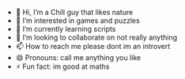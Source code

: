 - 👋 Hi, I’m a Chill guy that likes nature
- 👀 I’m interested in games and puzzles
- 🌱 I’m currently learning scripts
- 💞️ I’m looking to collaborate on not really anything
- 📫 How to reach me please dont im an introvert
- 😄 Pronouns: call me anything you like
- ⚡ Fun fact: im good at maths

<!---
SumDudeThatsChill/SumDudeThatsChill is a ✨ special ✨ repository because its `README.md` (this file) appears on your GitHub profile.
You can click the Preview link to take a look at your changes.
--->

